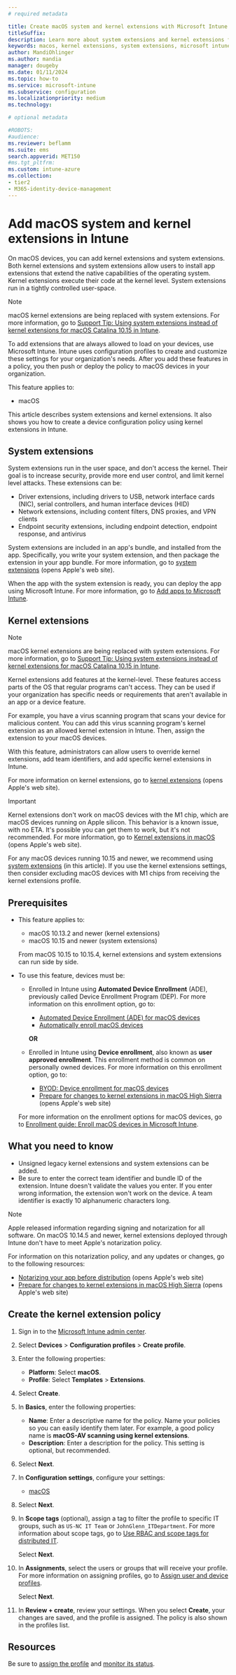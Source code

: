```yaml
---
# required metadata

title: Create macOS system and kernel extensions with Microsoft Intune
titleSuffix:
description: Learn more about system extensions and kernel extensions for macOS devices. In Microsoft Intune, add or create a device configuration policy that configures kernel extensions. In the extension, you can allow user override, add a team identifier, and add a bundle and team identifier.
keywords: macos, kernel extensions, system extensions, microsoft intune, endpoint management
author: MandiOhlinger
ms.author: mandia
manager: dougeby
ms.date: 01/11/2024
ms.topic: how-to
ms.service: microsoft-intune
ms.subservice: configuration
ms.localizationpriority: medium
ms.technology:

# optional metadata

#ROBOTS:
#audience:
ms.reviewer: beflamm
ms.suite: ems
search.appverid: MET150
#ms.tgt_pltfrm:
ms.custom: intune-azure
ms.collection:
- tier2
- M365-identity-device-management
---
```


# Add macOS system and kernel extensions in Intune

On macOS devices, you can add kernel extensions and system extensions. Both kernel extensions and system extensions allow users to install app extensions that extend the native capabilities of the operating system. Kernel extensions execute their code at the kernel level. System extensions run in a tightly controlled user-space.

> [!NOTE]
> macOS kernel extensions are being replaced with system extensions. For more information, go to [Support Tip: Using system extensions instead of kernel extensions for macOS Catalina 10.15 in Intune](https://techcommunity.microsoft.com/t5/intune-customer-success/support-tip-using-system-extensions-instead-of-kernel-extensions/ba-p/1191413).

To add extensions that are always allowed to load on your devices, use Microsoft Intune. Intune uses configuration profiles to create and customize these settings for your organization's needs. After you add these features in a policy, you then push or deploy the policy to macOS devices in your organization.

This feature applies to:

- macOS

This article describes system extensions and kernel extensions. It also shows you how to create a device configuration policy using kernel extensions in Intune.

## System extensions

System extensions run in the user space, and don't access the kernel. Their goal is to increase security, provide more end user control, and limit kernel level attacks. These extensions can be:

- Driver extensions, including drivers to USB, network interface cards (NIC), serial controllers, and human interface devices (HID)
- Network extensions, including content filters, DNS proxies, and VPN clients
- Endpoint security extensions, including endpoint detection, endpoint response, and antivirus

System extensions are included in an app's bundle, and installed from the app. Specifically, you write your system extension, and then package the extension in your app bundle. For more information, go to [system extensions](https://developer.apple.com/documentation/systemextensions) (opens Apple's web site).

When the app with the system extension is ready, you can deploy the app using Microsoft Intune. For more information, go to [Add apps to Microsoft Intune](../apps/apps-add.md).

## Kernel extensions

> [!NOTE]
> macOS kernel extensions are being replaced with system extensions. For more information, go to [Support Tip: Using system extensions instead of kernel extensions for macOS Catalina 10.15 in Intune](https://techcommunity.microsoft.com/t5/intune-customer-success/support-tip-using-system-extensions-instead-of-kernel-extensions/ba-p/1191413).

Kernel extensions add features at the kernel-level. These features access parts of the OS that regular programs can't access. They can be used if your organization has specific needs or requirements that aren't available in an app or a device feature.

For example, you have a virus scanning program that scans your device for malicious content. You can add this virus scanning program's kernel extension as an allowed kernel extension in Intune. Then, assign the extension to your macOS devices.

With this feature, administrators can allow users to override kernel extensions, add team identifiers, and add specific kernel extensions in Intune.

For more information on kernel extensions, go to [kernel extensions](https://developer.apple.com/library/archive/documentation/Darwin/Conceptual/KernelProgramming/Extend/Extend.html) (opens Apple's web site).

> [!IMPORTANT]
> Kernel extensions don't work on macOS devices with the M1 chip, which are macOS devices running on Apple silicon. This behavior is a known issue, with no ETA. It's possible you can get them to work, but it's not recommended. For more information, go to [Kernel extensions in macOS](https://support.apple.com/guide/deployment/system-and-kernel-extensions-in-macos-depa5fb8376f/web) (opens Apple's web site).
>
> For any macOS devices running 10.15 and newer, we recommend using [system extensions](#system-extensions) (in this article). If you use the kernel extensions settings, then consider excluding macOS devices with M1 chips from receiving the kernel extensions profile.

## Prerequisites

- This feature applies to:

  - macOS 10.13.2 and newer (kernel extensions)
  - macOS 10.15 and newer (system extensions)

  From macOS 10.15 to 10.15.4, kernel extensions and system extensions can run side by side.

- To use this feature, devices must be:

  - Enrolled in Intune using **Automated Device Enrollment** (ADE), previously called Device Enrollment Program (DEP). For more information on this enrollment option, go to:

    - [Automated Device Enrollment (ADE) for macOS devices](../fundamentals/deployment-guide-enrollment-macos.md#automated-device-enrollment-ade-supervised)
    - [Automatically enroll macOS devices](../enrollment/device-enrollment-program-enroll-macos.md)

    **OR**

  - Enrolled in Intune using **Device enrollment**, also known as **user approved enrollment**. This enrollment method is common on personally owned devices. For more information on this enrollment option, go to:

    - [BYOD: Device enrollment for macOS devices](../fundamentals/deployment-guide-enrollment-macos.md#byod-device-enrollment)
    - [Prepare for changes to kernel extensions in macOS High Sierra](https://support.apple.com/en-us/HT208019) (opens Apple's web site)

  For more information on the enrollment options for macOS devices, go to [Enrollment guide: Enroll macOS devices in Microsoft Intune](../fundamentals/deployment-guide-enrollment-macos.md).

## What you need to know

- Unsigned legacy kernel extensions and system extensions can be added.
- Be sure to enter the correct team identifier and bundle ID of the extension. Intune doesn't validate the values you enter. If you enter wrong information, the extension won't work on the device. A team identifier is exactly 10 alphanumeric characters long.

> [!NOTE]
> Apple released information regarding signing and notarization for all software. On macOS 10.14.5 and newer, kernel extensions deployed through Intune don't have to meet Apple's notarization policy.
>
> For information on this notarization policy, and any updates or changes, go to the following resources:
>
> - [Notarizing your app before distribution](https://developer.apple.com/documentation/security/notarizing_your_app_before_distribution) (opens Apple's web site)
> - [Prepare for changes to kernel extensions in macOS High Sierra](https://support.apple.com/en-us/HT208019) (opens Apple's web site)

## Create the kernel extension policy

1. Sign in to the [Microsoft Intune admin center](https://go.microsoft.com/fwlink/?linkid=2109431).
2. Select **Devices** > **Configuration profiles** > **Create profile**.
3. Enter the following properties:

    - **Platform**: Select **macOS**.
    - **Profile**: Select **Templates** > **Extensions**.

4. Select **Create**.
5. In **Basics**, enter the following properties:

    - **Name**: Enter a descriptive name for the policy. Name your policies so you can easily identify them later. For example, a good policy name is **macOS-AV scanning using kernel extensions**.
    - **Description**: Enter a description for the policy. This setting is optional, but recommended.

6. Select **Next**.

7. In **Configuration settings**, configure your settings:

    - [macOS](kernel-extensions-settings-macos.md)

8. Select **Next**.
9. In **Scope tags** (optional), assign a tag to filter the profile to specific IT groups, such as `US-NC IT Team` or `JohnGlenn_ITDepartment`. For more information about scope tags, go to [Use RBAC and scope tags for distributed IT](../fundamentals/scope-tags.md).

    Select **Next**.

10. In **Assignments**, select the users or groups that will receive your profile. For more information on assigning profiles, go to [Assign user and device profiles](device-profile-assign.md).

    Select **Next**.

11. In **Review + create**, review your settings. When you select **Create**, your changes are saved, and the profile is assigned. The policy is also shown in the profiles list.

## Resources

Be sure to [assign the profile](device-profile-assign.md) and [monitor its status](device-profile-monitor.md).

